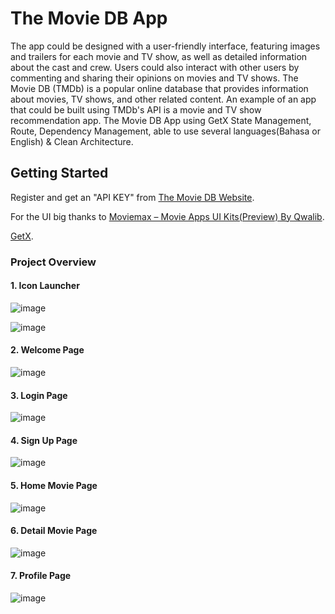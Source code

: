 # The Movie DB App

The app could be designed with a user-friendly interface, featuring images and trailers for each movie and TV show, as well as detailed information about the cast and crew. Users could also interact with other users by commenting and sharing their opinions on movies and TV shows. The Movie DB (TMDb) is a popular online database that provides information about movies, TV shows, and other related content. An example of an app that could be built using TMDb's API is a movie and TV show recommendation app. The Movie DB App using GetX State Management, Route, Dependency Management, able to use several languages(Bahasa or English) & Clean Architecture.

## Getting Started

Register and get an "API KEY" from [The Movie DB Website](https://www.themoviedb.org).

For the UI big thanks to [Moviemax – Movie Apps UI Kits(Preview) By Qwalib](https://www.figma.com/community/file/1179087773455339733/Moviemax-%E2%80%93-Movie-Apps-UI-Kits(Preview)).

[GetX](https://pub.dev/packages/get).

### Project Overview

#### 1. Icon Launcher

![image](https://user-images.githubusercontent.com/82708330/231477805-571b4336-fefc-4afd-8fbb-0c550c5749d2.png)

![image](https://user-images.githubusercontent.com/82708330/231478027-69ef6a87-b466-4e8f-bbe7-298c1c641eaf.png)

#### 2. Welcome Page

![image](https://user-images.githubusercontent.com/82708330/231478396-7f779507-cec7-4df4-9f0d-79f432a0b77d.png)

#### 3. Login Page

![image](https://user-images.githubusercontent.com/82708330/231479166-0e713a5f-783e-4a7a-9e9d-bdfc4632f9c6.png)

#### 4. Sign Up Page

![image](https://user-images.githubusercontent.com/82708330/231479431-fd5710a1-a345-4545-bc73-23d93d0a0e7d.png)

#### 5. Home Movie Page
![image](https://user-images.githubusercontent.com/82708330/231479556-6cee326c-a8bc-4fcc-8510-610fc30bf35e.png)

#### 6. Detail Movie Page

![image](https://user-images.githubusercontent.com/82708330/231480112-51975c4b-280d-49af-9ea6-802da4ed6c5b.png)

#### 7. Profile Page

![image](https://user-images.githubusercontent.com/82708330/231479642-396d36e8-ccce-4af4-a7ef-30e82a3909b1.png)


